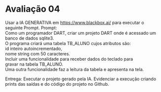 # Avaliação 04

Usar a IA GENERATIVA em https://www.blackbox.ai/ para executar o seguinte Prompt.
Prompt:  
Como um programador DART, criar um projeto DART onde é
acessado um banco de dados sqlite3.  
O programa criará uma tabela TB_ALUNO cujos atributos são:  
id inteiro autoincrementado,  
nome string com 50 caracteres.  
Incluir uma funcionalidade para receber dados do teclado para  
gravar na tabela TB_ALUNO.   
Uma outra funcionalidade faz a leitura da tabela e apresenta na tela.  

Entrega:
Executar o projeto gerado pela IA.
Evidenciar a execução criando prints das saídas e do código do projeto no Github.
